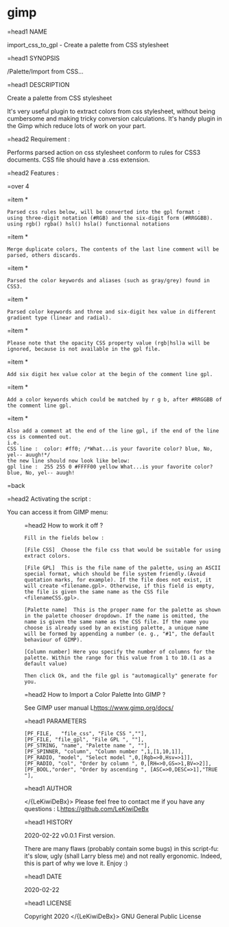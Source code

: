 # gimp
=head1 NAME

import_css_to_gpl - Create a palette from CSS stylesheet

=head1 SYNOPSIS

<Toolbox>/Palette/Import from CSS...

=head1 DESCRIPTION

Create a palette from CSS stylesheet

It's very useful plugin to extract colors from css stylesheet, without being cumbersome and 
making tricky conversion calculations. It's handy plugin in the Gimp which reduce 
lots of work on your part.

=head2    Requirement :

Performs parsed action on css stylesheet conform to rules for CSS3 documents. 
CSS file should have a .css extension.

=head2    Features :

=over 4

=item *

    Parsed css rules below, will be converted into the gpl format :
    using three-digit notation (#RGB) and the six-digit form (#RRGGBB). 
    using rgb() rgba() hsl() hsla() functionnal notations

=item *

    Merge duplicate colors, The contents of the last line comment will be parsed, others discards.

=item *

    Parsed the color keywords and aliases (such as gray/grey) found in CSS3.

=item *

    Parsed color keywords and three and six-digit hex value in different gradient type (linear and radial).

=item *

    Please note that the opacity CSS property value (rgb|hsl)a will be ignored, because is not available in the gpl file.

=item *

    Add six digit hex value color at the begin of the comment line gpl.

=item *

    Add a color keywords which could be matched by r g b, after #RRGGBB of the comment line gpl.

=item *

    Also add a comment at the end of the line gpl, if the end of the line css is commented out.
    i.e. 
    CSS line :  color: #ff0; /*What...is your favorite color? blue, No, yel-- auugh!*/
    the new line should now look like below:
    gpl line :  255 255 0 #FFFF00 yellow What...is your favorite color? blue, No, yel-- auugh!

=back

=head2    Activating the script :

 You can access it from GIMP menu: <Menu bar>  <Palette>  <Import from CSS...> 

=head2    How to work it off ?

    Fill in the fields below :

    [File CSS]  Choose the file css that would be suitable for using extract colors.

    [File GPL]  This is the file name of the palette, using an ASCII special format, which should be file system friendly.(Avoid quotation marks, for example). If the file does not exist, it will create <filename.gpl>. Otherwise, if this field is empty, the file is given the same name as the CSS file <filenameCSS.gpl>.

    [Palette name]  This is the proper name for the palette as shown in the palette chooser dropdown. If the name is omitted, the name is given the same name as the CSS file. If the name you choose is already used by an existing palette, a unique name will be formed by appending a number (e. g., "#1", the default behaviour of GIMP). 

    [Column number] Here you specify the number of columns for the palette. Within the range for this value from 1 to 10.(1 as a default value)

    Then click Ok, and the file gpl is "automagically" generate for you.

=head2    How to Import a Color Palette Into GIMP ?

See GIMP user manual L<https://www.gimp.org/docs/>

=head1 PARAMETERS

    [PF_FILE,   "file_css", "File CSS ",""],
    [PF_FILE, "file_gpl", "File GPL ", ""],
    [PF_STRING, "name", "Palette name ", ""],
    [PF_SPINNER, "column", "Column number ",1,[1,10,1]],
    [PF_RADIO, "model", "Select model ",0,[Rgb=>0,Hsv=>1]],
    [PF_RADIO, "col", "Order by column ", 0,[RH=>0,GS=>1,BV=>2]],
    [PF_BOOL,"order", "Order by ascending ", [ASC=>0,DESC=>1],"TRUE "],

=head1 AUTHOR

</{LeKiwiDeBx}> 
Please feel free to contact me if you have any questions : L<https://github.com/LeKiwiDeBx>

=head1 HISTORY

2020-02-22 v0.0.1 First version.

There are many flaws (probably contain some bugs) in this script-fu: it's slow, ugly (shall Larry bless me)
and not really ergonomic. Indeed, this is part of why we love it.
Enjoy :) 

=head1 DATE

2020-02-22

=head1 LICENSE

Copyright 2020 </{LeKiwiDeBx}>  GNU General Public License

